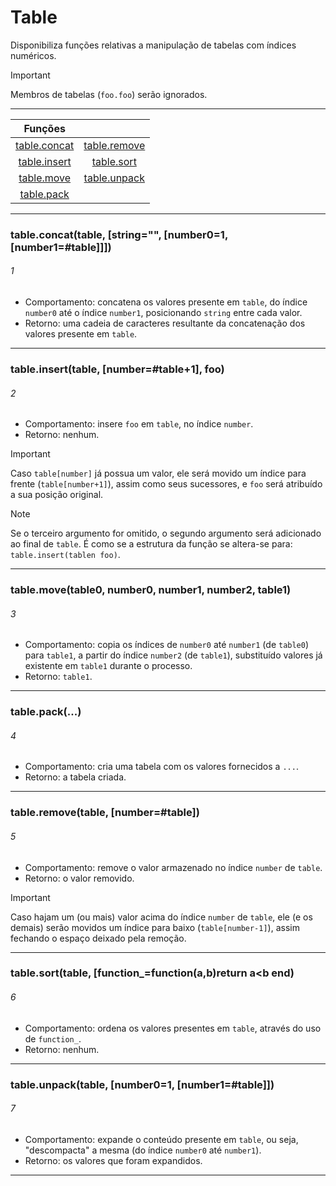# Table
Disponibiliza funções relativas a manipulação de tabelas com índices numéricos.

> [!IMPORTANT]
> Membros de tabelas (`foo.foo`) serão ignorados.

---

|Funções||
|:-:|:-:|
|[table.concat](#1)|[table.remove](#5)|
|[table.insert](#2)|[table.sort](#6)  |
|[table.move](#3)  |[table.unpack](#7)|
|[table.pack](#4)  ||

---

### table.concat(table, [string="", [number0=1, [number1=#table]]])
###### 1

* Comportamento: concatena os valores presente em `table`, do índice `number0` até o índice
`number1`, posicionando `string` entre cada valor.
* Retorno: uma cadeia de caracteres resultante da concatenação dos valores presente em
`table`.

---

### table.insert(table, [number=#table+1], foo)
###### 2

* Comportamento: insere `foo` em `table`, no índice `number`.
* Retorno: nenhum.

> [!IMPORTANT]
> Caso `table[number]` já possua um valor, ele será movido um índice para frente
> (`table[number+1]`), assim como seus sucessores, e `foo` será atribuído a sua
> posição original.

> [!NOTE]
> Se o terceiro argumento for omitido, o segundo argumento será adicionado ao final de
> `table`. É como se a estrutura da função se altera-se para: `table.insert(tablen foo)`.

---

### table.move(table0, number0, number1, number2, table1)
###### 3

* Comportamento: copia os índices de `number0` até `number1` (de `table0`) para `table1`, a
partir do índice `number2` (de `table1`), substituído valores já existente em `table1`
durante o processo.
* Retorno: `table1`.

---

### table.pack(...)
###### 4

* Comportamento: cria uma tabela com os valores fornecidos a `...`.
* Retorno: a tabela criada.

---

### table.remove(table, [number=#table])
###### 5

* Comportamento: remove o valor armazenado no índice `number` de `table`.
* Retorno: o valor removido.

> [!IMPORTANT]
> Caso hajam um (ou mais) valor acima do índice `number` de `table`, ele (e os demais)
> serão movidos um índice para baixo (`table[number-1]`), assim fechando o espaço deixado
> pela remoção.

---

### table.sort(table, [function_=function(a,b)return a<b end)
###### 6

* Comportamento: ordena os valores presentes em `table`, através do uso de `function_`.
* Retorno: nenhum.

---

### table.unpack(table, [number0=1, [number1=#table]])
###### 7

* Comportamento: expande o conteúdo presente em `table`, ou seja, "descompacta" a mesma (do
índice `number0` até `number1`).
* Retorno: os valores que foram expandidos.

---
